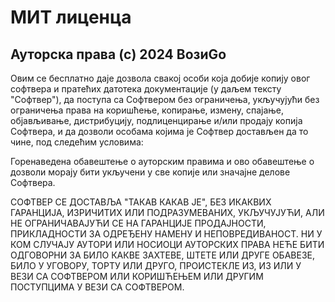 # МИТ лиценца

## Ауторска права (c) 2024 ВозиGo

Овим се бесплатно даје дозвола свакој особи која добије копију
овог софтвера и пратећих датотека документације (у даљем тексту "Софтвер"), да поступа
са Софтвером без ограничења, укључујући без ограничења права на коришћење, копирање, измену, спајање, објављивање, дистрибуцију, подлиценцирање и/или продају
копија Софтвера, и да дозволи особама којима је Софтвер
достављен да то чине, под следећим условима:

Горенаведена обавештење о ауторским правима и ово обавештење о дозволи морају бити укључени у све
копије или значајне делове Софтвера.

СОФТВЕР СЕ ДОСТАВЉА "ТАКАВ КАКАВ ЈЕ", БЕЗ ИКАКВИХ ГАРАНЦИЈА, ИЗРИЧИТИХ ИЛИ
ПОДРАЗУМЕВАНИХ, УКЉУЧУЈУЋИ, АЛИ НЕ ОГРАНИЧАВАЈУЋИ СЕ НА ГАРАНЦИЈЕ ПРОДАЈНОСТИ,
ПРИКЛАДНОСТИ ЗА ОДРЕЂЕНУ НАМЕНУ И НЕПОВРЕДИВАНОСТ. НИ У КОМ СЛУЧАЈУ АУТОРИ ИЛИ НОСИОЦИ АУТОРСКИХ ПРАВА НЕЋЕ БИТИ ОДГОВОРНИ ЗА БИЛО КАКВЕ ЗАХТЕВЕ, ШТЕТЕ ИЛИ ДРУГЕ
ОБАВЕЗЕ, БИЛО У УГОВОРУ, ТОРТУ ИЛИ ДРУГО, ПРОИСТЕКЛЕ ИЗ,
ИЗ ИЛИ У ВЕЗИ СА СОФТВЕРОМ ИЛИ КОРИШЋЕЊЕМ ИЛИ ДРУГИМ ПОСТУПЦИМА У ВЕЗИ СА
СОФТВЕРОМ.

